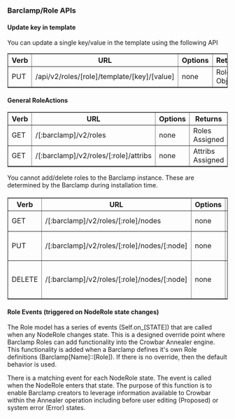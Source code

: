 ### Barclamp/Role APIs

#### Update key in template

You can update a single key/value in the template using the following API

<table border=1>
  <tr><th> Verb </th><th> URL                       </th><th> Options </th><th> Returns </th><th> Comments </th></tr>
  <tr><td> PUT  </td><td> /api/v2/roles/[role]/template/[key]/[value]</td><td> none   </td><td> Role Object </td><td> - </td></tr> 
</table>


#### General RoleActions

<table border=1>
  <tr><th> Verb </th><th> URL                       </th><th> Options </th><th> Returns </th><th> Comments </th></tr>
  <tr><td> GET  </td><td> /[:barclamp]/v2/roles     </td><td> none   </td><td> Roles Assigned </td><td> - </td></tr> 
  <tr><td> GET  </td><td> /[:barclamp]/v2/roles/[:role]/attribs  </td><td> none   </td><td> Attribs Assigned </td><td> - </td></tr> 
</table>

You cannot add/delete roles to the Barclamp instance.  These are determined by the Barclamp during installation time.

#### 

<table border=1>
  <tr><th> Verb </th><th> URL                       </th><th> Options </th><th> Returns </th><th> Comments </th></tr>
  <tr><td> GET  </td><td> /[:barclamp]/v2/roles/[:role]/nodes    </td><td> none   </td><td> Nodes Assigned </td><td> - </td></tr> 
  <tr><td> PUT  </td><td> /[:barclamp]/v2/roles/[:role]/nodes/[:node]   </td><td> none   </td><td> Add Node to Role </td><td> Proposed Instances Only </td></tr> 
  <tr><td> DELETE </td><td> /[:barclamp]/v2/roles/[:role]/nodes/[:node]  </td><td> none   </td><td> Remove Node from Role</td><td> Proposed Instances Only </td></tr> 
</table>

#### Role Events (triggered on NodeRole state changes)

The Role model has a series of events (Self.on_[STATE]) that are called when any NodeRole changes state.  This is a designed override point where Barclamp Roles can add functionality into the Crowbar Annealer engine.  This functionality is added when a Barclamp defines it's own Role definitions (Barclamp[Name]::[Role]).  If there is no override, then the default behavior is used.

There is a matching event for each NodeRole state.  The event is called when the NodeRole enters that state.  The purpose of this function is to enable Barclamp creators to leverage information available to Crowbar within the Annealer operation including before user editing (Proposed) or system error (Error) states.